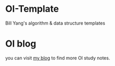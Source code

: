 # OI-Template
Bill Yang's algorithm &amp; data structure templates

# OI blog
you can visit [my blog](https://bill_yang_2016.coding.me) to find more OI study notes.
